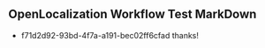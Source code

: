 ## OpenLocalization Workflow Test MarkDown
* f71d2d92-93bd-4f7a-a191-bec02ff6cfad thanks!

<!--HONumber=Aug16_HO1-->


